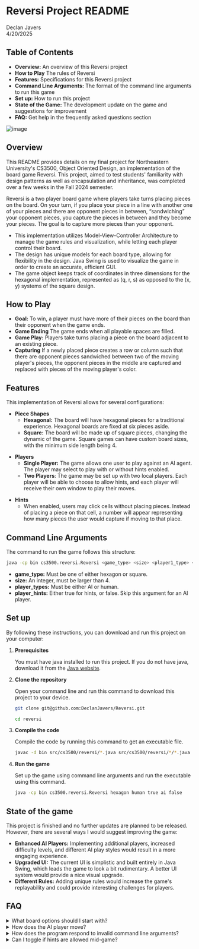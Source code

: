 # Reversi Project README
Declan Javers    
4/20/2025 


## Table of Contents
 
- **Overview:** An overview of this Reversi project 
- **How to Play** The rules of Reversi
- **Features:** Specifications for this Reversi project 
- **Command Line Arguments:** The format of the command line arguments to run this game
- **Set up:** How to run this project
- **State of the Game:** The development update on the game and suggestions for improvement 
- **FAQ:** Get help in the frequently asked questions section 

![image](https://github.com/user-attachments/assets/070581c2-68e4-419e-a573-d6fc994a5451)

## Overview 

This README provides details on my final project for Northeastern University's CS3500, Object Oriented Design, an implementation of the board game Reversi. This project, aimed to test students' familiarity with design patterns as well as encapsulation and inheritance, was completed over a few weeks in the Fall 2024 semester. 

Reversi is a two player board game where players take turns placing pieces on the board. On your turn, if you place your piece in a line with another one of your pieces and there are opponent pieces in between, “sandwiching” your opponent pieces, you capture the pieces in between and they become your pieces. The goal is to capture more pieces than your opponent.  

- This implementation utilizes Model-View-Controller Architecture to manage the game rules and visualization, while letting each player control their board. 
- The design has unique models for each board type, allowing for flexibility in the design. 
Java Swing is used to visualize the game in order to create an accurate, efficient GUI.
- The game object keeps track of coordinates in three dimensions for the hexagonal implementation, represented as (q, r, s) as opposed to the (x, y) systems of the square design. 

## How to Play

- **Goal:** To win, a player must have more of their pieces on the board than their opponent when the game ends.
- **Game Ending** The game ends when all playable spaces are filled.
- **Game Play:** Players take turns placing a piece on the board adjacent to an existing piece. 
- **Capturing** If a newly placed piece creates a row or column such that there are opponent pieces sandwiched between two of the moving player's pieces, the opponent pieces in the middle are captured and replaced with pieces of the moving player's color.



## Features 

This implementation of Reversi allows for several configurations: 

- **Piece Shapes** 
    - **Hexagonal:** The board will have hexagonal pieces for a traditional experience. Hexagonal boards are fixed at six pieces aside.
    - **Square:** The board will be made up of square pieces, changing the dynamic of the game. Square games can have custom board sizes, with the minimum side length being 4.

* **Players**
    * **Single Player:** The game allows one user to play against an AI agent. The player may select to play with or without hints enabled. 
    * **Two Players**: The game may be set up with two local players. Each player will be able to choose to allow hints, and each player will receive their own window to play their moves. 

- **Hints** 
    - When enabled, users may click cells without placing pieces. Instead of placing a piece on that cell, a number will appear representing how many pieces the user would capture if moving to that place. 




## Command Line Arguments

The command to run the game follows this structure:

```sh  
java -cp bin cs3500.reversi.Reversi <game_type> <size> <player1_type> <player1_hints> <player2_type> <player2_hints>
```
- **game_type:** Must be one of either hexagon or square.
- **size:** An integer, must be larger than 4.
- **player_types:** Must be either AI or human.
- **player_hints:** Either true for hints, or false. Skip this argument for an AI player.


## Set up 

By following these instructions, you can download and run this project on your computer: 

1. **Prerequisites** 

   You must have java installed to run this project. If you do not have java, download it from the [Java website](https://www.java.com/en/download/).
 

2. **Clone the repository** 

   Open your command line and run this command to download this project to your device. 

   ```sh 
   git clone git@github.com:DeclanJavers/Reversi.git

   cd reversi 

3. **Compile the code** 

   Compile the code by running this command to get an executable file. 

    ```sh 
    javac -d bin src/cs3500/reversi/*.java src/cs3500/reversi/*/*.java 
 

4. **Run the game** 

   Set up the game using command line arguments and run the executable using this command. 

    ```sh 
    java -cp bin cs3500.reversi.Reversi hexagon human true ai false

## State of the game 

This project is finished and no further updates are planned to be released. However, there are several ways I would suggest improving the game: 

- **Enhanced AI Players:** Implementing additional players, increased difficulty levels, and different AI play styles would result in a more engaging experience.
- **Upgraded UI:** The current UI is simplistic and built entirely in Java Swing, which leads the game to look a bit rudimentary. A better UI system would provide a nice visual upgrade. 
- **Different Rules:** Adding unique rules would increase the game's replayability and could provide interesting challenges for players.


## FAQ 

<details> 

  <summary>What board options should I start with?</summary> 

  Reversi is traditionally played with hexagonal pieces, so if you want the traditional experience, start by using hexagonal pieces. However, if you want a simpler start, select square pieces. 

</details> 
 
<details> 

  <summary>How does the AI player move?</summary> 

  The AI will always select the move that wins the most pieces that turn. This is a good strategy, but not the best! 

</details> 

<details> 

  <summary>How does the program respond to invalid command line arguments?</summary> 

  The program throws an error, prompting the user to enter a valid command line argument.

</details> 

 <details> 

  <summary>Can I toggle if hints are allowed mid-game?</summary> 

  No, once a setting is chosen the user will not be able to toggle it during a game.

</details>
